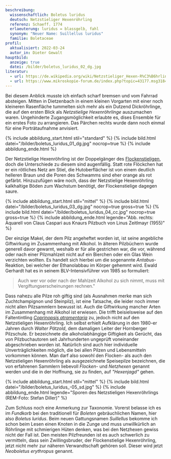 ```yaml
---
beschreibung:
  wissenschaftlich: Boletus luridus
  deutsch: Netzstieliger Hexenröhrling
  referenz: Schaeff. 1774
  erlaeuterung: luridus = blassgelb, fahl
  synonym: "Neuer Name: Suillellus luridus"
  familie: Boletaceae
profil:
  aktualisiert: 2022-03-24
  autor_in: Dieter Gewalt
hauptbild:
  anzeige: true
  datei: /bilder/boletus_luridus_02_dg.jpg
literatur:
  - url: https://de.wikipedia.org/wiki/Netzstieliger_Hexen-R%C3%B6hrling
  - url: https://www.mikroskopie-forum.de/index.php?topic=43177.msg318484#msg318484
---
```

Bei diesem Anblick musste ich einfach scharf bremsen und vom Fahrrad absteigen. Mitten in Dietzenbach in einem kleinen Vorgarten mit einer noch kleineren Rasenfläche tummelten sich mehr als ein Dutzend Dickröhrlinge, die auf den ersten Blick als *Netzstielige Hexenröhrlinge* auszumachen waren. Ungehinderte Zugangsmöglichkeit erlaubte es, dises Ensemble für ein erstes Foto zu arrangieren. Das Pärchen rechts wurde dann noch einmal für eine Porträtaufnahme anvisiert.

{% include abbildung_start.html stil="standard" %}
{% include bild.html datei="/bilder/boletus_luridus_01_dg.jpg" nocrop=true %}
{% include abbildung_ende.html %}

Der Netzstielige Hexenröhrling ist der Doppelgänger des [Flockenstieligen](/pilze/boletus-erythropus-flockenstieliger-hexenröhrling), doch die Unterschiede zu diesem sind augenfällig. Statt rote Flöckchen hat er ein rötliches Netz am Stiel, die Hutoberflächer ist von einem deutlich helleren Braun und die Poren des Schwamms sind eher orange als rot gefärbt. Hinzuzufügen wäre noch, dass der Netzstielige Hexenröhrling kalkhaltige Böden zum Wachstum benötigt, der Flockenstielige dagegen saure.

{% include abbildung_start.html stil="mittel" %}
{% include bild.html datei="/bilder/boletus_luridus_03_dg.jpg" nocrop=true gross=true %}
{% include bild.html datei="/bilder/boletus_luridus_04_cc.jpg" nocrop=true gross=true %}
{% include abbildung_ende.html legende="Abb. rechts: Aquarell von Claus Caspari aus Knaurs Pilzbuch von Linus Zeitlmayr (1955)" %}

Der einzige Makel, der dem Pilz angeheftet worden ist, ist seine angebliche Giftwirkung im Zusammenhang mit Alkohol. In älteren Pilzbüchern wurde generell davor gewarnt, weshalb er für alle gestrichen war, die vor, während oder nach einer Pilzmahlzeit nicht auf ein Bierchen oder ein Glas Wein verzichten wollten. Es handelt sich hierbei um die sogenannte *Antabus*-Reaktion, bei welcher der Ethanolabbau im Körper gehemmt wird. Ewald Gerhardt hat es in seinem BLV-Intensivführer von 1985 so formuliert:

> Auch wer vor oder nach der Mahlzeit Alkohol zu sich nimmt, muss mit Vergiftungserscheinungen rechnen." 

Dass nahezu alle Pilze roh giftig sind (als Ausnahmen merke man sich Zuchtchampignon und Steinpilz), ist eine Tatsache, die leider noch immer nicht allen Pilzsammlern bewusst ist. Auch die Giftwirkung mancher Arten im Zusammenhang mit Alkohol ist erwiesen. Die trifft beisielsweise auf den Faltentintling *[Coprinopsis atramentaria](/pilze/coprinopsis-atramentaria-faltentintling)* zu, jedoch nicht auf den Netzstieligen Hexenröhrling. Ich selbst erhielt Aufklärung in den 1980-er Jahren durch *Walter Pätzold*, dem damaligen Leiter der Hornberger Pilzschule. Er bezeichnete die alkoholabhängige Giftigkeit als Gerücht, das von Pilzbuchautoren seit Jahrhunderten ungeprüft voneinander abgeschrieben worden ist. Natürlich sind auch hier individuelle Unverträglichkeiten möglich, die bei allen Pilzen und Lebensmitteln vorkommen können. Man darf also sowohl den Flocken- als auch den Netzstieligen Hexenröhrling als ausgezeichnete Speisepilze bezeichnen, die von erfahrenen Sammlern liebevoll *Flocken-* und *Netzhexen* genannt werden und die in der Hoffnung, sie zu finden, auf *"Hexenjagd"* gehen.

{% include abbildung_start.html stil="mittel" %}
{% include bild.html datei="/bilder/boletus_luridus_-05_sd.jpg" %}
{% include abbildung_ende.html legende="Sporen des Netzstieligen Hexenröhrlings (REM-Foto: Stefan Diller)" %}

Zum Schluss noch eine Anmerkung zur Taxonomie. Vorerst belasse ich es im *Fundkorb* bei den traditionell für *Boleten* gebräuchlichen Namen, hier also *Boletus luridus*. Beim neuen Gattungsnamen *Suillellus* bekomme ich schon beim Lesen einen Knoten in die Zunge und muss unwillkürlich an Röhrlinge mit schmierigen Hüten denken, was bei den Netzhexen gewiss nicht der Fall ist. Den meisten Pilzfreunden ist es auch schwerlich zu vermitteln, dass sein Zwillingsbruder, der Flockenstielige Hexenröhrling, jetzt nicht mehr zur näheren Verwandtschaft gehören soll. Dieser wird jetzt *Neoboletus erythropus* genannt.